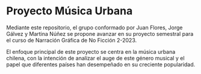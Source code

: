 # Proyecto Música Urbana

Mediante este repositorio, el grupo conformado por Juan Flores, Jorge Gálvez y Martina Núñez se propone avanzar en su proyecto semestral para el curso de Narración Gráfica de No Ficción 2-2023.

El enfoque principal de este proyecto se centra en la música urbana chilena, con la intención de analizar el auge de este género musical y el papel que diferentes países han desempeñado en su creciente popularidad.